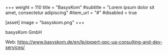 +++
weight = 110
title = "BasysKom"
#subtitle = "Lorem ipsum dolor sit amet, consectetur adipiscing"
#item_url = "#"
#disabled = true

[asset]
  image = "basyskom.png"
+++

basysKom GmbH

Web: https://www.basyskom.de/en/lp/expert-opc-ua-consulting-and-dev-services/


